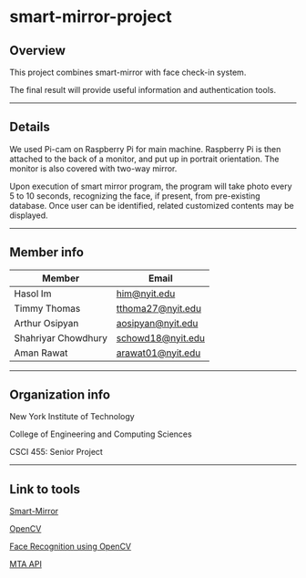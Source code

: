 # smart-mirror-project

## Overview

This project combines smart-mirror with face check-in system.

The final result will provide useful information and authentication tools.

---

## Details

We used Pi-cam on Raspberry Pi for main machine. Raspberry Pi is then attached to the back of a monitor, and put up in portrait orientation. The monitor is also covered with two-way mirror.

Upon execution of smart mirror program, the program will take photo every 5 to 10 seconds, recognizing the face, if present, from pre-existing database. Once user can be identified, related customized contents may be displayed.

---

## Member info

| Member              | Email             |
|---------------------|-------------------|
| Hasol Im            | him@nyit.edu      |
| Timmy Thomas        | tthoma27@nyit.edu |
| Arthur Osipyan      | aosipyan@nyit.edu |
| Shahriyar Chowdhury | schowd18@nyit.edu |
| Aman Rawat          | arawat01@nyit.edu |

---

## Organization info

New York Institute of Technology

College of Engineering and Computing Sciences

CSCI 455: Senior Project

---

## Link to tools

[Smart-Mirror](https://github.com/HackerShackOfficial/Smart-Mirror)

[OpenCV](https://github.com/opencv/opencv)

[Face Recognition using OpenCV](https://www.superdatascience.com/opencv-face-recognition/)

[MTA API](https://github.com/mimouncadosch/MTA-API)
